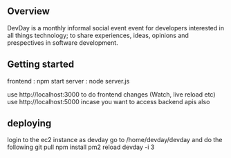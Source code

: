 ## Overview

DevDay is a monthly informal social event event for developers interested in all things technology; to share experiences, ideas, opinions and prespectives in software development.

## Getting started

frontend : npm start
server : node server.js

use http://localhost:3000 to do frontend changes (Watch, live reload etc)
use http://localhost:5000 incase you want to access backend apis also

## deploying

login to the ec2 instance as devday
go to /home/devday/devday and do the following
  git pull
  npm install
  pm2 reload devday -i 3

